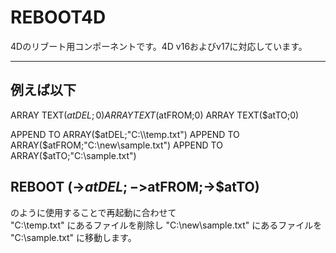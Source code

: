 # REBOOT4D
4Dのリブート用コンポーネントです。4D v16およびv17に対応しています。  
  
---
例えば以下  
---
ARRAY TEXT($atDEL;0)
ARRAY TEXT($atFROM;0)
ARRAY TEXT($atTO;0)

APPEND TO ARRAY($atDEL;"C:\\temp.txt")
APPEND TO ARRAY($atFROM;"C:\\new\\sample.txt")
APPEND TO ARRAY($atTO;"C:\\sample.txt")

REBOOT (->$atDEL;->$atFROM;->$atTO)
---
のように使用することで再起動に合わせて  
"C:\temp.txt" にあるファイルを削除し
"C:\new\sample.txt" にあるファイルを
"C:\sample.txt" に移動します。

